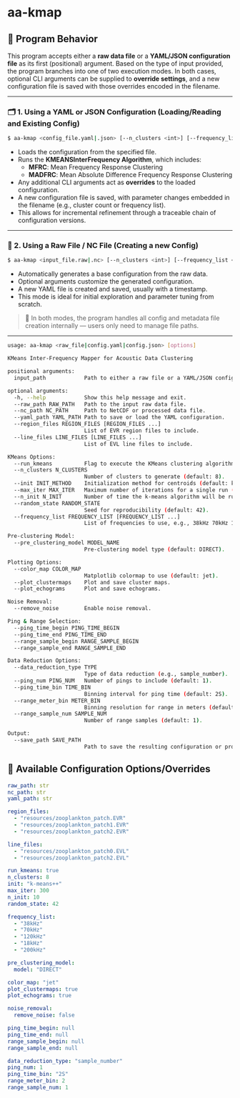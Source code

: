 
# aa-kmap

## 🔧 Program Behavior

This program accepts either a **raw data file** or a **YAML/JSON configuration file** as its first (positional) argument. Based on the type of input provided, the program branches into one of two execution modes. In both cases, optional CLI arguments can be supplied to **override settings**, and a new configuration file is saved with those overrides encoded in the filename.

---

### 🗂️ 1. Using a YAML or JSON Configuration (Loading/Reading and Existing Config)

```bash
$ aa-kmap <config_file.yaml|.json> [--n_clusters <int>] [--frequency_list <list>] [--save_path <output_path>]
```

- Loads the configuration from the specified file.
- Runs the **KMEANSInterFrequency Algorithm**, which includes:
  - **MFRC**: Mean Frequency Response Clustering
  - **MADFRC**: Mean Absolute Difference Frequency Response Clustering
- Any additional CLI arguments act as **overrides** to the loaded configuration.
- A new configuration file is saved, with parameter changes embedded in the filename (e.g., cluster count or frequency list).
- This allows for incremental refinement through a traceable chain of configuration versions.

---

### 📄 2. Using a Raw File / NC File (Creating a new Config)

```bash
$ aa-kmap <input_file.raw|.nc> [--n_clusters <int>] [--frequency_list <list>] [--save_path <output_path>]
```

- Automatically generates a base configuration from the raw data.
- Optional arguments customize the generated configuration.
- A new YAML file is created and saved, usually with a timestamp.
- This mode is ideal for initial exploration and parameter tuning from scratch.

> 📝 In both modes, the program handles all config and metadata file creation internally — users only need to manage file paths.

---

```bash
usage: aa-kmap <raw_file|config.yaml|config.json> [options]

KMeans Inter-Frequency Mapper for Acoustic Data Clustering

positional arguments:
  input_path            Path to either a raw file or a YAML/JSON configuration file.

optional arguments:
  -h, --help            Show this help message and exit.
  --raw_path RAW_PATH   Path to the input raw data file.
  --nc_path NC_PATH     Path to NetCDF or processed data file.
  --yaml_path YAML_PATH Path to save or load the YAML configuration.
  --region_files REGION_FILES [REGION_FILES ...]
                        List of EVR region files to include.
  --line_files LINE_FILES [LINE_FILES ...]
                        List of EVL line files to include.

KMeans Options:
  --run_kmeans          Flag to execute the KMeans clustering algorithm.
  --n_clusters N_CLUSTERS
                        Number of clusters to generate (default: 8).
  --init INIT_METHOD    Initialization method for centroids (default: k-means++).
  --max_iter MAX_ITER   Maximum number of iterations for a single run (default: 300).
  --n_init N_INIT       Number of time the k-means algorithm will be run (default: 10).
  --random_state RANDOM_STATE
                        Seed for reproducibility (default: 42).
  --frequency_list FREQUENCY_LIST [FREQUENCY_LIST ...]
                        List of frequencies to use, e.g., 38kHz 70kHz 120kHz.

Pre-clustering Model:
  --pre_clustering_model MODEL_NAME
                        Pre-clustering model type (default: DIRECT).

Plotting Options:
  --color_map COLOR_MAP
                        Matplotlib colormap to use (default: jet).
  --plot_clustermaps    Plot and save cluster maps.
  --plot_echograms      Plot and save echograms.

Noise Removal:
  --remove_noise        Enable noise removal.

Ping & Range Selection:
  --ping_time_begin PING_TIME_BEGIN
  --ping_time_end PING_TIME_END
  --range_sample_begin RANGE_SAMPLE_BEGIN
  --range_sample_end RANGE_SAMPLE_END

Data Reduction Options:
  --data_reduction_type TYPE
                        Type of data reduction (e.g., sample_number).
  --ping_num PING_NUM   Number of pings to include (default: 1).
  --ping_time_bin TIME_BIN
                        Binning interval for ping time (default: 2S).
  --range_meter_bin METER_BIN
                        Binning resolution for range in meters (default: 2).
  --range_sample_num SAMPLE_NUM
                        Number of range samples (default: 1).

Output:
  --save_path SAVE_PATH
                        Path to save the resulting configuration or processed file.

```

## 🧰 Available Configuration Options/Overrides

```yaml
raw_path: str
nc_path: str
yaml_path: str

region_files:
  - "resources/zooplankton_patch.EVR"
  - "resources/zooplankton_patch1.EVR"
  - "resources/zooplankton_patch2.EVR"

line_files:
  - "resources/zooplankton_patch0.EVL"
  - "resources/zooplankton_patch2.EVL"

run_kmeans: true
n_clusters: 8
init: "k-means++"
max_iter: 300
n_init: 10
random_state: 42

frequency_list:
  - "38kHz"
  - "70kHz"
  - "120kHz"
  - "18kHz"
  - "200kHz"

pre_clustering_model:
  model: "DIRECT"

color_map: "jet"
plot_clustermaps: true
plot_echograms: true

noise_removal:
  remove_noise: false

ping_time_begin: null
ping_time_end: null
range_sample_begin: null
range_sample_end: null

data_reduction_type: "sample_number"
ping_num: 1
ping_time_bin: "2S"
range_meter_bin: 2
range_sample_num: 1
```
